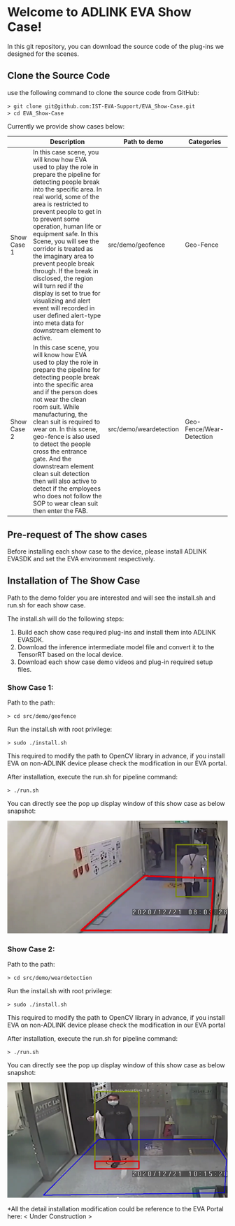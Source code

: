# Welcome to ADLINK EVA Show Case!

In this git repository, you can download the source code of the plug-ins we designed for the scenes.

## Clone the Source Code

use the following command to clone the source code from GitHub:

```
> git clone git@github.com:IST-EVA-Support/EVA_Show-Case.git
> cd EVA_Show-Case
```

Currently we provide show cases below:

|             | Description                                                  | Path to demo           | Categories               |
| ----------- | ------------------------------------------------------------ | ---------------------- | ------------------------ |
| Show Case 1 | In this case scene, you will know how EVA used to play the role in prepare the pipeline for detecting people break into the specific area. In real world, some of the area is restricted to prevent people to get in to prevent some operation, human life or equipment safe. In this Scene, you will see the corridor is treated as the imaginary area to prevent people break through. If the break in disclosed, the region will turn red if the display is set to true for visualizing and alert event will recorded in user defined alert-type into meta data for downstream element to active. | src/demo/geofence      | Geo-Fence                |
| Show Case 2 | In this case scene, you will know how EVA used to play the role in prepare the pipeline for detecting people break into the specific area and if the person does not wear the clean room suit. While manufacturing, the clean suit is required to wear on. In this scene, geo-fence is also used to detect the people cross the entrance gate. And the downstream element clean suit detection then will also active to detect if the employees who does not follow the SOP to wear clean suit then enter the FAB. | src/demo/weardetection | Geo-Fence/Wear-Detection |

## Pre-request of The show cases

Before installing each show case to the device, please install ADLINK EVASDK and set the EVA environment respectively.

## Installation of The Show Case

Path to the demo folder you are interested and will see the install.sh and run.sh for each show case.

The install.sh will do the following steps:

1. Build each show case required plug-ins and install them into ADLINK EVASDK.
2. Download the inference intermediate model file and convert it to the TensorRT based on the local device.
3. Download each show case demo videos and plug-in required setup files.

### Show Case 1: 

Path to the path:

```
> cd src/demo/geofence
```

Run the install.sh with root privilege:

```
> sudo ./install.sh
```

This required to modify the path to OpenCV library in advance, if you install EVA on non-ADLINK device please check the modification in our EVA portal.

After installation, execute the run.sh for pipeline command:

```
> ./run.sh
```

You can directly see the pop up display window of this show case as below snapshot:

![image-showcase1](figures/image-showcase1.png)

### Show Case 2:

Path to the path:

```
> cd src/demo/weardetection
```

Run the install.sh with root privilege:

```
> sudo ./install.sh
```

This required to modify the path to OpenCV library in advance, if you install EVA on non-ADLINK device please check the modification in our EVA portal

After installation, execute the run.sh for pipeline command:

```
> ./run.sh
```

You can directly see the pop up display window of this show case as below snapshot:

![image-showcase2](figures/image-showcase2.png)



*All the detail installation modification could be reference to the EVA Portal here: < Under Construction >


